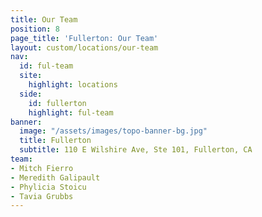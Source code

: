 ```yaml
---
title: Our Team
position: 8
page_title: 'Fullerton: Our Team'
layout: custom/locations/our-team
nav:
  id: ful-team
  site:
    highlight: locations
  side:
    id: fullerton
    highlight: ful-team
banner:
  image: "/assets/images/topo-banner-bg.jpg"
  title: Fullerton
  subtitle: 110 E Wilshire Ave, Ste 101, Fullerton, CA
team:
- Mitch Fierro
- Meredith Galipault
- Phylicia Stoicu
- Tavia Grubbs
---
```


